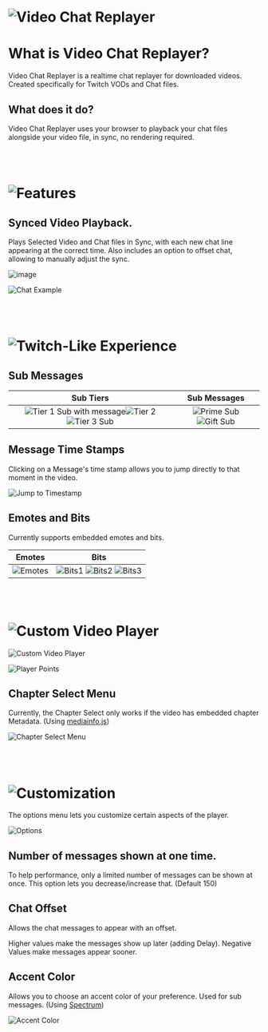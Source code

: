 # ![Video Chat Replayer](https://user-images.githubusercontent.com/12008758/205196726-bad0103c-b65e-4904-b801-0250920d6e8b.png)

# What is Video Chat Replayer?

Video Chat Replayer is a realtime chat replayer for downloaded videos. Created specifically for Twitch VODs and Chat files.



## What does it do?

Video Chat Replayer uses your browser to playback your chat files alongside your video file, in sync, no rendering required.

<br/><br/>
# ![Features](https://user-images.githubusercontent.com/12008758/210620554-73443ee2-45c4-414a-bf15-c843b4ab6a96.png)
## Synced Video Playback. 


Plays Selected Video and Chat files in Sync, with each new chat line appearing at the correct time. Also includes an option to offset chat, allowing to manually adjust the sync.

![image](https://user-images.githubusercontent.com/12008758/210619521-cc924904-fcde-4f20-b13f-e75017ac8920.png)

![Chat Example](https://user-images.githubusercontent.com/12008758/210618915-a2912080-b69c-45d5-9595-e7e98e310084.gif)

<br/><br/>
# ![Twitch-Like Experience](https://user-images.githubusercontent.com/12008758/210620641-05f1ec86-938a-401a-af38-1d561f572290.png)

## Sub Messages

Sub Tiers | Sub Messages
:-------------------------:|:-------------------------:
![Tier 1 Sub with message](https://user-images.githubusercontent.com/12008758/210622971-f0647c44-d6ed-42a6-998e-f111e358c733.png)![Tier 2](https://user-images.githubusercontent.com/12008758/210621128-d882ee8d-7c21-4fe5-9dfd-831a445633ae.gif)![Tier 3 Sub](https://user-images.githubusercontent.com/12008758/210623200-c7803774-96ea-41fc-9df3-79573f3a7e45.gif)  | ![Prime Sub](https://user-images.githubusercontent.com/12008758/210622965-cf9f3d63-683d-42ca-8c81-dc012b3f8801.png)  ![Gift Sub](https://user-images.githubusercontent.com/12008758/210623512-2be986b7-7acc-4de1-bcef-67ec70e943bd.png)

## Message Time Stamps

Clicking on a Message's time stamp allows you to jump directly to that moment in the video.

![Jump to Timestamp](https://user-images.githubusercontent.com/12008758/210629338-10cc2111-3b0f-47b1-8676-6b7ab173bdc5.png)

## Emotes and Bits

Currently supports embedded emotes and bits.

Emotes | Bits
:-------------------------:|:-------------------------:
![Emotes](https://user-images.githubusercontent.com/12008758/210630956-33c5d980-f776-41ca-a2bd-3b1bd8390f9c.gif) | ![Bits1](https://user-images.githubusercontent.com/12008758/210631002-75a0f8a9-7103-4b46-aa7f-8a4464cd959a.gif) ![Bits2](https://user-images.githubusercontent.com/12008758/210631003-4c6ddeb6-484c-4481-9d42-370f975c382c.gif) ![Bits3](https://user-images.githubusercontent.com/12008758/210631004-b79d6b26-ea67-4f80-a9d1-8384b2743197.gif)

<br/><br/>
# ![Custom Video Player](https://user-images.githubusercontent.com/12008758/210631617-1909921f-f562-43b3-a672-aaf652b45260.png)

![Custom Video Player](https://user-images.githubusercontent.com/12008758/210633290-a5c15483-d85d-40d9-8fe9-607069b5824f.png)

![Player Points](https://user-images.githubusercontent.com/12008758/210633299-d3d40ba5-a252-46b5-814f-db17ecc36b4c.png)

## Chapter Select Menu

Currently, the Chapter Select only works if the video has embedded chapter Metadata. (Using [mediainfo.js](https://github.com/buzz/mediainfo.js))

![Chapter Select Menu](https://user-images.githubusercontent.com/12008758/210634226-051fbd35-9bd4-4b78-84de-044f84efdca1.png)

<br/><br/>
# ![Customization](https://user-images.githubusercontent.com/12008758/210634818-0cf71016-69c8-4f91-bb90-3aecffdee98c.png)

The options menu lets you customize certain aspects of the player.

![Options](https://user-images.githubusercontent.com/12008758/210635370-bb15eed5-376d-413b-a0f5-461682a88196.png)


## Number of messages shown at one time.

To help performance, only a limited number of messages can be shown at once. This option lets you decrease/increase that. (Default 150)

## Chat Offset

Allows the chat messages to appear with an offset.

Higher values make the messages show up later (adding Delay).
Negative Values make messages appear sooner.

## Accent Color

Allows you to choose an accent color of your preference. Used for sub messages. (Using [Spectrum](https://seballot.github.io/spectrum/))

![Accent Color](https://user-images.githubusercontent.com/12008758/210638117-9ea71004-e52c-4161-989e-eda3bf128a1d.png)
